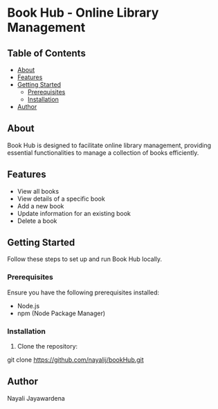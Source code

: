 # Book Hub - Online Library Management

## Table of Contents

- [About](#about)
- [Features](#features)
- [Getting Started](#getting-started)
  - [Prerequisites](#prerequisites)
  - [Installation](#installation)
- [Author](#author)
## About

Book Hub is designed to facilitate online library management, providing essential functionalities to manage a collection of books efficiently.

## Features

- View all books
- View details of a specific book
- Add a new book
- Update information for an existing book
- Delete a book

## Getting Started

Follow these steps to set up and run Book Hub locally.

### Prerequisites

Ensure you have the following prerequisites installed:

- Node.js
- npm (Node Package Manager)

### Installation

1. Clone the repository:

  git clone https://github.com/nayalij/bookHub.git
  
## Author
  Nayali Jayawardena
